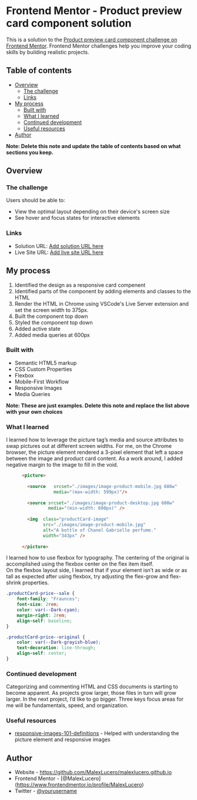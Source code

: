 # Frontend Mentor - Product preview card component solution

This is a solution to the [Product preview card component challenge on Frontend Mentor](https://www.frontendmentor.io/challenges/product-preview-card-component-GO7UmttRfa). Frontend Mentor challenges help you improve your coding skills by building realistic projects. 

## Table of contents

- [Overview](#overview)
  - [The challenge](#the-challenge)
  - [Links](#links)
- [My process](#my-process)
  - [Built with](#built-with)
  - [What I learned](#what-i-learned)
  - [Continued development](#continued-development)
  - [Useful resources](#useful-resources)
- [Author](#author)

**Note: Delete this note and update the table of contents based on what sections you keep.**

## Overview

### The challenge

Users should be able to:

- View the optimal layout depending on their device's screen size
- See hover and focus states for interactive elements


### Links

- Solution URL: [Add solution URL here](https://your-solution-url.com)
- Live Site URL: [Add live site URL here](https://your-live-site-url.com)

## My process
1) Identified the design as a responsive card compenent
2) Identified parts of the component by adding elements and classes to the HTML
3) Render the HTML in Chrome using VSCode's Live Server extension and set the screen width to 375px.
4) Built the component top down
5) Styled the component top down
6) Added active state
7) Added media queries at 600px

### Built with

- Semantic HTML5 markup
- CSS Custom Properties
- Flexbox
- Mobile-First Workflow
- Responsive Images
- Media Queries

**Note: These are just examples. Delete this note and replace the list above with your own choices**

### What I learned

I learned how to leverage the picture tag’s media and source attributes to swap pictures out at different screen widths. 
For me, on the Chrome browser, the picture element rendered a 3-pixel element that left a space between the image and product card content. 
As a work around, I added negative margin to the image to fill in the void.
```html
      <picture>
  
        <source   srcset="./images/image-product-mobile.jpg 686w"
                  media="(max-width: 599px)"/>
  
        <source srcset="./images/image-product-desktop.jpg 600w"
                media="(min-width: 600px)" />
  
        <img  class="productCard-image" 
              src="./images/image-product-mobile.jpg" 
              alt="A bottle of Chanel Gabrielle perfume."
              width="343px" />
  
      </picture>
```
I learned how to use flexbox for typography. The centering of the original is accomplished using the flexbox center on the flex item itself.  
On the flexbox layout side, I learned that if your element isn’t as wide or as tall as expected after using flexbox, try adjusting the flex-grow
and flex-shrink properties.

```css
.productCard-price--sale {
    font-family: "Fraunces";
    font-size: 2rem;
    color: var(--Dark-cyan);
    margin-right: 2rem;
    align-self: baseline;
}

.productCard-price--original {
    color: var(--Dark-grayish-blue);
    text-decoration: line-through;
    align-self: center;
}
```



### Continued development
Categorizing and commenting HTML and CSS documents is starting to become apparent. As projects grow larger, those files in turn will grow larger.
In the next project, I’d like to go bigger. Three keys focus areas for me will be fundamentals, speed, and organization.
 

### Useful resources

- [responsive-images-101-definitions](https://cloudfour.com/thinks/responsive-images-101-definitions/) - Helped with understanding the picture element and responsive images


## Author

- Website - https://github.com/MalexLucero/malexlucero.github.io
- Frontend Mentor - [@MalexLucero] (https://www.frontendmentor.io/profile/MalexLucero)
- Twitter - [@yourusername](https://www.twitter.com/ErrorThrowMoney)
